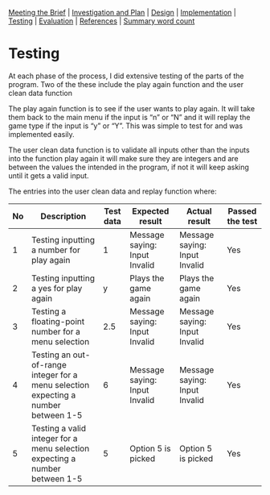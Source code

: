 [Meeting the Brief](README.md) |
[Investigation and Plan](Investigation_&_plan.md) |
[Design](Design.md) |
[Implementation](Implementation.md) |
[Testing](Testing.md) |
[Evaluation](Evaluation.md) |
[References](References.md) |
[Summary word count](Word_count.md)

# Testing
At each phase of the process, I did extensive testing of the parts of the program. Two of the these include the play again function and the user clean data function 

The play again function is to see if the user wants to play again. It will take them back to the main menu if the input is “n” or “N” and it will replay the game type if the input is “y” or “Y”. This was simple to test for and was implemented easily. 

The user clean data function is to validate all inputs other than the inputs into the function play again it will make sure they are integers and are between the values the intended in the program, if not it will keep asking until it gets a valid input. 

The entries into the user clean data and replay function where: 

| No  | Description                                                   | Test data | Expected result                         | Actual result                           | Passed the test |
|---- |--------------------------------------------------------------|-----------|----------------------------------------|----------------------------------------|---------------|
| 1   | Testing inputting a number for play again                    | 1         | Message saying: Input Invalid         | Message saying: Input Invalid         | Yes           |
| 2   | Testing inputting a yes for play again                       | y         | Plays the game again                  | Plays the game again                  | Yes           |
| 3   | Testing a floating-point number for a menu selection         | 2.5       | Message saying: Input Invalid         | Message saying: Input Invalid         | Yes           |
| 4   | Testing an out-of-range integer for a menu selection expecting a number between 1-5 | 6 | Message saying: Input Invalid         | Message saying: Input Invalid         | Yes           |
| 5   | Testing a valid integer for a menu selection expecting a number between 1-5       | 5 | Option 5 is picked                   | Option 5 is picked                   | Yes           |
